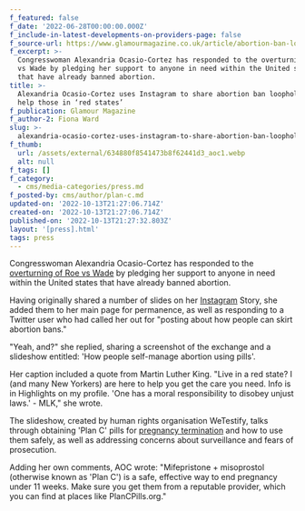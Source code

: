 ```yaml
---
f_featured: false
f_date: '2022-06-28T00:00:00.000Z'
f_include-in-latest-developments-on-providers-page: false
f_source-url: https://www.glamourmagazine.co.uk/article/abortion-ban-loopholes-aoc
f_excerpt: >-
  Congresswoman Alexandria Ocasio-Cortez has responded to the overturning of Roe
  vs Wade by pledging her support to anyone in need within the United states
  that have already banned abortion.
title: >-
  Alexandria Ocasio-Cortez uses Instagram to share abortion ban loopholes to
  help those in ‘red states’
f_publication: Glamour Magazine
f_author-2: Fiona Ward
slug: >-
  alexandria-ocasio-cortez-uses-instagram-to-share-abortion-ban-loopholes-to-help-those-in-red-states
f_thumb:
  url: /assets/external/634880f8541473b8f62441d3_aoc1.webp
  alt: null
f_tags: []
f_category:
  - cms/media-categories/press.md
f_posted-by: cms/author/plan-c.md
updated-on: '2022-10-13T21:27:06.714Z'
created-on: '2022-10-13T21:27:06.714Z'
published-on: '2022-10-13T21:27:32.803Z'
layout: '[press].html'
tags: press
---
```


Congresswoman Alexandria Ocasio-Cortez has responded to the [overturning of Roe vs Wade](https://www.glamourmagazine.co.uk/article/america-abortion-rights) by pledging her support to anyone in need within the United states that have already banned abortion.

Having originally shared a number of slides on her [Instagram](https://www.instagram.com/aoc/?hl=en) Story, she added them to her main page for permanence, as well as responding to a Twitter user who had called her out for "posting about how people can skirt abortion bans."

"Yeah, and?" she replied, sharing a screenshot of the exchange and a slideshow entitled: 'How people self-manage abortion using pills'.

Her caption included a quote from Martin Luther King. "Live in a red state? I (and many New Yorkers) are here to help you get the care you need. Info is in Highlights on my profile. 'One has a moral responsibility to disobey unjust laws.' - MLK," she wrote.

The slideshow, created by human rights organisation WeTestify, talks through obtaining 'Plan C' pills for [pregnancy termination](https://www.glamourmagazine.co.uk/article/abortion-uk-teenager-real-life-story) and how to use them safely, as well as addressing concerns about surveillance and fears of prosecution.

Adding her own comments, AOC wrote: "Mifepristone + misoprostol (otherwise known as 'Plan C') is a safe, effective way to end pregnancy under 11 weeks. Make sure you get them from a reputable provider, which you can find at places like PlanCPills.org."
